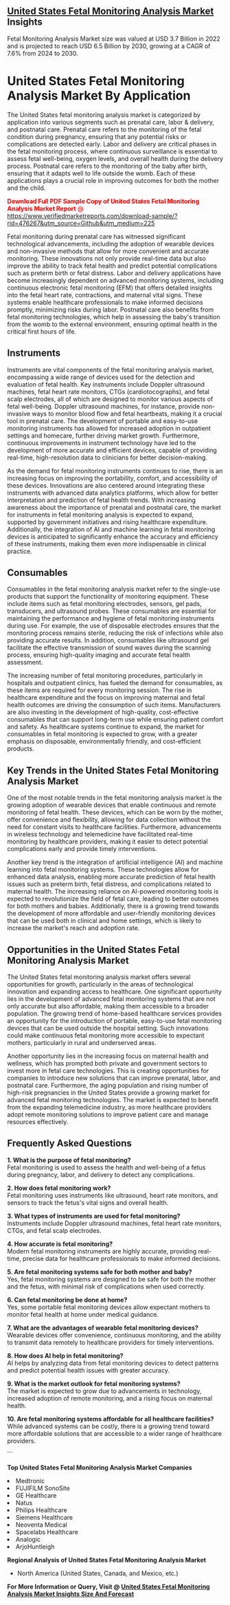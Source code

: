 <h2><a href="https://www.verifiedmarketreports.com/download-sample/?rid=476267&amp;utm_source=Github&amp;utm_medium=225" target="_blank">United States Fetal Monitoring Analysis Market</a> Insights</h2><p>Fetal Monitoring Analysis Market size was valued at USD 3.7 Billion in 2022 and is projected to reach USD 6.5 Billion by 2030, growing at a CAGR of 7.6% from 2024 to 2030.</p><p> <h1>United States Fetal Monitoring Analysis Market By Application</h1> <p>The United States fetal monitoring analysis market is categorized by application into various segments such as prenatal care, labor & delivery, and postnatal care. Prenatal care refers to the monitoring of the fetal condition during pregnancy, ensuring that any potential risks or complications are detected early. Labor and delivery are critical phases in the fetal monitoring process, where continuous surveillance is essential to assess fetal well-being, oxygen levels, and overall health during the delivery process. Postnatal care refers to the monitoring of the baby after birth, ensuring that it adapts well to life outside the womb. Each of these applications plays a crucial role in improving outcomes for both the mother and the child. <p><span class=""><span style="color: #ff0000;"><strong>Download Full PDF Sample Copy of United States Fetal Monitoring Analysis Market Report</strong> @ </span><a href="https://www.verifiedmarketreports.com/download-sample/?rid=476267&amp;utm_source=Github&amp;utm_medium=225" target="_blank">https://www.verifiedmarketreports.com/download-sample/?rid=476267&amp;utm_source=Github&amp;utm_medium=225</a></span></p></p> <p>Fetal monitoring during prenatal care has witnessed significant technological advancements, including the adoption of wearable devices and non-invasive methods that allow for more convenient and accurate monitoring. These innovations not only provide real-time data but also improve the ability to track fetal health and predict potential complications such as preterm birth or fetal distress. Labor and delivery applications have become increasingly dependent on advanced monitoring systems, including continuous electronic fetal monitoring (EFM) that offers detailed insights into the fetal heart rate, contractions, and maternal vital signs. These systems enable healthcare professionals to make informed decisions promptly, minimizing risks during labor. Postnatal care also benefits from fetal monitoring technologies, which help in assessing the baby's transition from the womb to the external environment, ensuring optimal health in the critical first hours of life.</p> <h2>Instruments</h2> <p>Instruments are vital components of the fetal monitoring analysis market, encompassing a wide range of devices used for the detection and evaluation of fetal health. Key instruments include Doppler ultrasound machines, fetal heart rate monitors, CTGs (cardiotocographs), and fetal scalp electrodes, all of which are designed to monitor various aspects of fetal well-being. Doppler ultrasound machines, for instance, provide non-invasive ways to monitor blood flow and fetal heartbeats, making it a crucial tool in prenatal care. The development of portable and easy-to-use monitoring instruments has allowed for increased adoption in outpatient settings and homecare, further driving market growth. Furthermore, continuous improvements in instrument technology have led to the development of more accurate and efficient devices, capable of providing real-time, high-resolution data to clinicians for better decision-making.</p> <p>As the demand for fetal monitoring instruments continues to rise, there is an increasing focus on improving the portability, comfort, and accessibility of these devices. Innovations are also centered around integrating these instruments with advanced data analytics platforms, which allow for better interpretation and prediction of fetal health trends. With increasing awareness about the importance of prenatal and postnatal care, the market for instruments in fetal monitoring analysis is expected to expand, supported by government initiatives and rising healthcare expenditure. Additionally, the integration of AI and machine learning in fetal monitoring devices is anticipated to significantly enhance the accuracy and efficiency of these instruments, making them even more indispensable in clinical practice.</p> <h2>Consumables</h2> <p>Consumables in the fetal monitoring analysis market refer to the single-use products that support the functionality of monitoring equipment. These include items such as fetal monitoring electrodes, sensors, gel pads, transducers, and ultrasound probes. These consumables are essential for maintaining the performance and hygiene of fetal monitoring instruments during use. For example, the use of disposable electrodes ensures that the monitoring process remains sterile, reducing the risk of infections while also providing accurate results. In addition, consumables like ultrasound gel facilitate the effective transmission of sound waves during the scanning process, ensuring high-quality imaging and accurate fetal health assessment.</p> <p>The increasing number of fetal monitoring procedures, particularly in hospitals and outpatient clinics, has fueled the demand for consumables, as these items are required for every monitoring session. The rise in healthcare expenditure and the focus on improving maternal and fetal health outcomes are driving the consumption of such items. Manufacturers are also investing in the development of high-quality, cost-effective consumables that can support long-term use while ensuring patient comfort and safety. As healthcare systems continue to expand, the market for consumables in fetal monitoring is expected to grow, with a greater emphasis on disposable, environmentally friendly, and cost-efficient products.</p> <h2>Key Trends in the United States Fetal Monitoring Analysis Market</h2> <p>One of the most notable trends in the fetal monitoring analysis market is the growing adoption of wearable devices that enable continuous and remote monitoring of fetal health. These devices, which can be worn by the mother, offer convenience and flexibility, allowing for data collection without the need for constant visits to healthcare facilities. Furthermore, advancements in wireless technology and telemedicine have facilitated real-time monitoring by healthcare providers, making it easier to detect potential complications early and provide timely interventions.</p> <p>Another key trend is the integration of artificial intelligence (AI) and machine learning into fetal monitoring systems. These technologies allow for enhanced data analysis, enabling more accurate prediction of fetal health issues such as preterm birth, fetal distress, and complications related to maternal health. The increasing reliance on AI-powered monitoring tools is expected to revolutionize the field of fetal care, leading to better outcomes for both mothers and babies. Additionally, there is a growing trend towards the development of more affordable and user-friendly monitoring devices that can be used both in clinical and home settings, which is likely to increase the market's reach and adoption rate.</p> <h2>Opportunities in the United States Fetal Monitoring Analysis Market</h2> <p>The United States fetal monitoring analysis market offers several opportunities for growth, particularly in the areas of technological innovation and expanding access to healthcare. One significant opportunity lies in the development of advanced fetal monitoring systems that are not only accurate but also affordable, making them accessible to a broader population. The growing trend of home-based healthcare services provides an opportunity for the introduction of portable, easy-to-use fetal monitoring devices that can be used outside the hospital setting. Such innovations could make continuous fetal monitoring more accessible to expectant mothers, particularly in rural and underserved areas.</p> <p>Another opportunity lies in the increasing focus on maternal health and wellness, which has prompted both private and government sectors to invest more in fetal care technologies. This is creating opportunities for companies to introduce new solutions that can improve prenatal, labor, and postnatal care. Furthermore, the aging population and rising number of high-risk pregnancies in the United States provide a growing market for advanced fetal monitoring technologies. The market is expected to benefit from the expanding telemedicine industry, as more healthcare providers adopt remote monitoring solutions to improve patient care and manage resources effectively.</p> <h2>Frequently Asked Questions</h2> <p><b>1. What is the purpose of fetal monitoring?</b><br> Fetal monitoring is used to assess the health and well-being of a fetus during pregnancy, labor, and delivery to detect any complications.</p> <p><b>2. How does fetal monitoring work?</b><br> Fetal monitoring uses instruments like ultrasound, heart rate monitors, and sensors to track the fetus's vital signs and overall health.</p> <p><b>3. What types of instruments are used for fetal monitoring?</b><br> Instruments include Doppler ultrasound machines, fetal heart rate monitors, CTGs, and fetal scalp electrodes.</p> <p><b>4. How accurate is fetal monitoring?</b><br> Modern fetal monitoring instruments are highly accurate, providing real-time, precise data for healthcare professionals to make informed decisions.</p> <p><b>5. Are fetal monitoring systems safe for both mother and baby?</b><br> Yes, fetal monitoring systems are designed to be safe for both the mother and the fetus, with minimal risk of complications when used correctly.</p> <p><b>6. Can fetal monitoring be done at home?</b><br> Yes, some portable fetal monitoring devices allow expectant mothers to monitor fetal health at home under medical guidance.</p> <p><b>7. What are the advantages of wearable fetal monitoring devices?</b><br> Wearable devices offer convenience, continuous monitoring, and the ability to transmit data remotely to healthcare providers for timely interventions.</p> <p><b>8. How does AI help in fetal monitoring?</b><br> AI helps by analyzing data from fetal monitoring devices to detect patterns and predict potential health issues with greater accuracy.</p> <p><b>9. What is the market outlook for fetal monitoring systems?</b><br> The market is expected to grow due to advancements in technology, increased adoption of remote monitoring, and a rising focus on maternal health.</p> <p><b>10. Are fetal monitoring systems affordable for all healthcare facilities?</b><br> While advanced systems can be costly, there is a growing trend toward more affordable solutions that are accessible to a wider range of healthcare providers.</p> ```</p><p><strong>Top United States Fetal Monitoring Analysis Market Companies</strong></p><div data-test-id=""><p><li>Medtronic</li><li> FUJIFILM SonoSite</li><li> GE Healthcare</li><li> Natus</li><li> Philips Healthcare</li><li> Siemens Healthcare</li><li> Neoventa Medical</li><li> Spacelabs Healthcare</li><li> Analogic</li><li> ArjoHuntleigh</li></p><div><strong>Regional Analysis of&nbsp;United States Fetal Monitoring Analysis Market</strong></div><ul><li dir="ltr"><p dir="ltr">North America&nbsp;(United States, Canada, and Mexico, etc.)</p></li></ul><p><strong>For More Information or Query, Visit @&nbsp;</strong><strong><a href="https://www.verifiedmarketreports.com/product/fetal-monitoring-analysis-market-size-and-forecast/?utm_source=Github&amp;utm_medium=225" target="_blank">United States Fetal Monitoring Analysis Market Insights Size And Forecast</a></strong></p></div>
